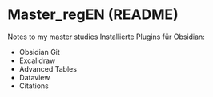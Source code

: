 # Master_regEN (README)
Notes to my master studies
Installierte Plugins für Obsidian:
- Obsidian Git
- Excalidraw
- Advanced Tables
- Dataview
- Citations